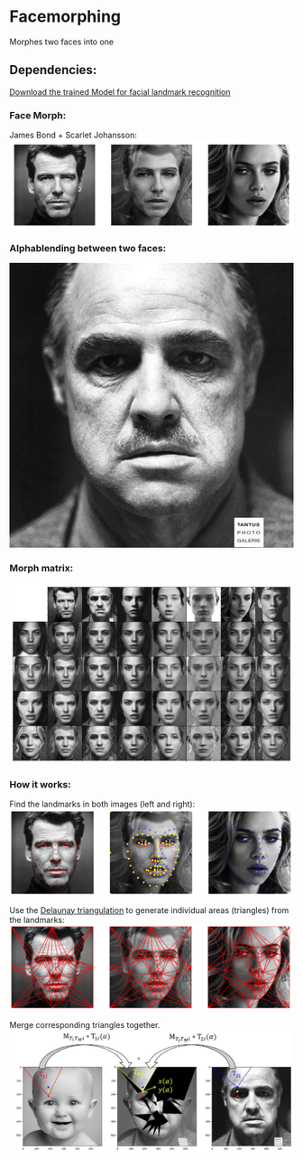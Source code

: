 # Facemorphing
Morphes two faces into one

## Dependencies:
[Download the trained Model for facial landmark recognition](https://github.com/italojs/facial-landmarks-recognition/blob/master/shape_predictor_68_face_landmarks.dat)

### Face Morph:
James Bond + Scarlet Johansson:
![Result](results/result.png?raw=true "-")

### Alphablending between two faces:
![Result](results/gif.gif?raw=true "-")

### Morph matrix:
![Result](results/matrix4x7.png?raw=true "-")

### How it works:
Find the landmarks in both images (left and right):
![Landmarks](results/landmarks.png?raw=true "-")

Use the [Delaunay triangulation](https://en.wikipedia.org/wiki/Delaunay_triangulation) to generate individual areas (triangles) from the landmarks:
![Delnuay](results/delunay.png?raw=true "-")

Merge corresponding triangles together.
![Howto](results/howto.JPG?raw=true "-")
